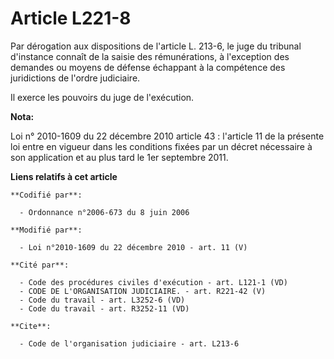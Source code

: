 # Article L221-8

Par dérogation aux dispositions de l'article L. 213-6, le juge du tribunal d'instance connaît de la saisie des rémunérations,
à l'exception des demandes ou moyens de défense échappant à la compétence des juridictions de l'ordre judiciaire. 

Il exerce les pouvoirs du juge de l'exécution.

**Nota:**

Loi n° 2010-1609 du 22 décembre 2010 article 43 : l'article 11 de la présente loi entre en vigueur dans les conditions fixées
par un décret nécessaire à son application et au plus tard le 1er septembre 2011.

**Liens relatifs à cet article**

	**Codifié par**:

	  - Ordonnance n°2006-673 du 8 juin 2006

	**Modifié par**:

	  - Loi n°2010-1609 du 22 décembre 2010 - art. 11 (V)

	**Cité par**:

	  - Code des procédures civiles d'exécution - art. L121-1 (VD)
	  - CODE DE L'ORGANISATION JUDICIAIRE. - art. R221-42 (V)
	  - Code du travail - art. L3252-6 (VD)
	  - Code du travail - art. R3252-11 (VD)

	**Cite**:

	  - Code de l'organisation judiciaire - art. L213-6
